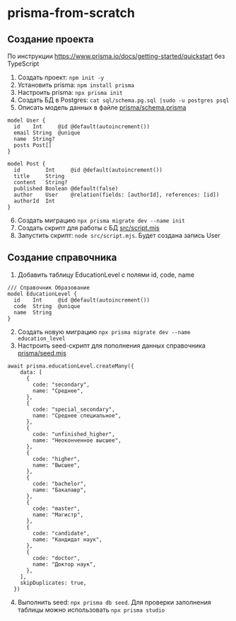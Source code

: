 # prisma-from-scratch

## Создание проекта

По инструкции https://www.prisma.io/docs/getting-started/quickstart без TypeScript

1. Создать проект: `npm init -y`
2. Установить prisma: `npm install prisma` 
3. Настроить prisma: `npx prisma init`
4. Создать БД в Postgres: `cat sql/schema.pg.sql |sudo -u postgres psql`
5. Описать модель данных в файле [prisma/schema.prisma](prisma/schema.prisma) 
```
model User {
  id    Int     @id @default(autoincrement())
  email String  @unique
  name  String?
  posts Post[]
}

model Post {
  id        Int     @id @default(autoincrement())
  title     String
  content   String?
  published Boolean @default(false)
  author    User    @relation(fields: [authorId], references: [id])
  authorId  Int
}
```
6. Создать миграцию `npx prisma migrate dev --name init`
7. Создать скрипт для работы с БД [src/script.mjs](src/script.mjs)
8. Запустить скрипт: `node src/script.mjs`. Будет создана запись User

## Создание справочника

1. Добавить таблицу EducationLevel с полями id, code, name

```  
/// Справочник Образование
model EducationLevel {
  id    Int     @id @default(autoincrement())
  code  String  @unique
  name  String
}
```
2. Создать новую миграцию `npx prisma migrate dev --name education_level` 
3. Настроить seed-скрипт для пополнения данных справочника  [prisma/seed.mjs](prisma/seed.mjs)
```
await prisma.educationLevel.createMany({
    data: [
      {
        code: "secondary",
        name: "Среднее",
      },
      {
        code: "special_secondary",
        name: "Среднее специальное",
      },
      {
        code: "unfinished_higher",
        name: "Неоконченное высшее",
      },
      {
        code: "higher",
        name: "Высшее",
      },
      {
        code: "bachelor",
        name: "Бакалавр",
      },
      {
        code: "master",
        name: "Магистр",
      },
      {
        code: "candidate",
        name: "Кандидат наук",
      },
      {
        code: "doctor",
        name: "Доктор наук",
      },
    ],
    skipDuplicates: true,
  })
```
4. Выполнить seed: `npx prisma db seed`. Для проверки заполнения таблицы можно использовать `npx prisma studio`
